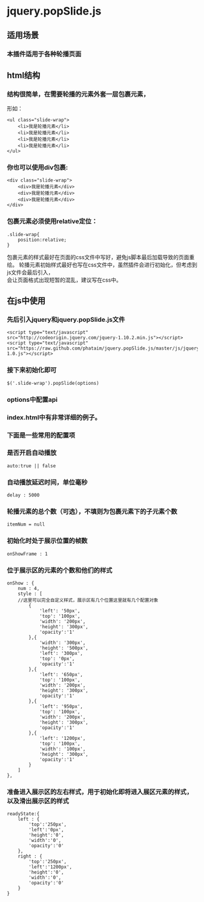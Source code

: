jquery.popSlide.js
==================

适用场景
-----------------
### 本插件适用于各种轮播页面<br />

html结构
------------------
### 结构很简单，在需要轮播的元素外套一层包裹元素，<br />

形如：

    <ul class="slide-wrap">
        <li>我是轮播元素</li>
        <li>我是轮播元素</li>
        <li>我是轮播元素</li>
        <li>我是轮播元素</li>
    </ul>

### 你也可以使用div包裹:

    <div class="slide-wrap">
        <div>我是轮播元素</div>
        <div>我是轮播元素</div>
        <div>我是轮播元素</div>
    </div>

### 包裹元素必须使用relative定位：

    .slide-wrap{
        position:relative;
    }

包裹元素的样式最好在页面的css文件中写好，避免js脚本最后加载导致的页面重绘。
轮播元素初始样式最好也写在css文件中，虽然插件会进行初始化，但考虑到js文件会最后引入，<br />
会让页面格式出现短暂的混乱，建议写在css中。

在js中使用
-------------
### 先后引入jquery和jquery.popSlide.js文件

    <script type="text/javascript" src="http://codeorigin.jquery.com/jquery-1.10.2.min.js"></script>
    <script type="text/javascript" src="https://raw.github.com/phataim/jquery.popSlide.js/master/js/jquery.popSlide-1.0.js"></script>

### 接下来初始化即可

    $('.slide-wrap').popSlide(options)

### options中配置api

### index.html中有非常详细的例子。

### 下面是一些常用的配置项

### 是否开启自动播放
    auto:true || false

### 自动播放延迟时间，单位毫秒
    delay : 5000
### 轮播元素的总个数（可选），不填则为包裹元素下的子元素个数
    itemNum = null
### 初始化时处于展示位置的帧数
    onShowFrame : 1
### 位于展示区的元素的个数和他们的样式
    onShow : {
        num : 4,
        style : [
        //这里可以完全自定义样式，展示区有几个位置这里就有几个配置对象
            {
                'left': '50px',
                'top': '100px',
                'width': '200px',
                'height': '300px',
                'opacity':'1'
            },{
                'width': '300px',
                'height': '500px',
                'left': '300px',
                'top': '0px',
                'opacity':'1'
            },{
                'left': '650px',
                'top': '100px',
                'width': '200px',
                'height': '300px',
                'opacity':'1'
            },{
                'left': '950px',
                'top': '100px',
                'width': '200px',
                'height': '300px',
                'opacity':'1'
            },{
                'left': '1200px',
                'top': '100px',
                'width': '100px',
                'height': '300px',
                'opacity':'1'
            }
        ]
    },
### 准备进入展示区的左右样式，用于初始化即将进入展区元素的样式，以及滑出展示区的样式
    readyState:{
        left : {
            'top':'250px',
            'left':'0px',
            'height':'0',
            'width':'0',
            'opacity':'0'
        },
        right : {
            'top':'250px',
            'left':'1200px',
            'height':'0',
            'width':'0',
            'opacity':'0'
        }
    }
